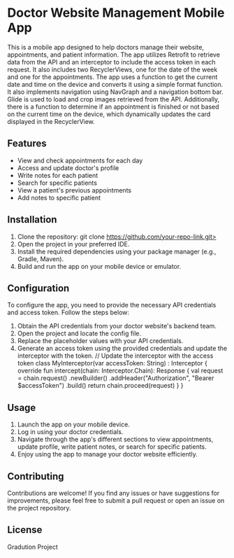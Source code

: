  # Doctor Website Management Mobile App 
This is a mobile app designed to help doctors manage their website, appointments, and patient information. The app utilizes Retrofit to retrieve data from the API and an interceptor to include the access token in each request. 
It also includes two RecyclerViews, one for the date of the week and one for the appointments. The app uses a function to get the current date and time on the device and converts it using a simple format function. It also implements navigation using NavGraph and a navigation bottom bar. Glide is used to load and crop images retrieved from the API. Additionally, there is a function to determine if an appointment is finished or not based on the current time on the device, which dynamically updates the card displayed in the RecyclerView. 
 ## Features 
- View and check appointments for each day 
- Access and update doctor's profile 
- Write notes for each patient 
- Search for specific patients
- View a patient's previous appointments
- Add notes to specific patient
 ## Installation 
1. Clone the repository:  git clone https://github.com/your-repo-link.git>  
2. Open the project in your preferred IDE. 
3. Install the required dependencies using your package manager (e.g., Gradle, Maven). 
4. Build and run the app on your mobile device or emulator. 
 ## Configuration 
To configure the app, you need to provide the necessary API credentials and access token. Follow the steps below: 
1. Obtain the API credentials from your doctor website's backend team. 
2. Open the project and locate the  config  file. 
3. Replace the placeholder values with your API credentials. 
4. Generate an access token using the provided credentials and update the interceptor with the token.
// Update the interceptor with the access token
class MyInterceptor(var accessToken: String) : Interceptor {
    override fun intercept(chain: Interceptor.Chain): Response {
        val request = chain.request()
            .newBuilder()
            .addHeader("Authorization", "Bearer $accessToken")
            .build()
        return chain.proceed(request)
    }
}
## Usage 
1. Launch the app on your mobile device. 
2. Log in using your doctor credentials. 
3. Navigate through the app's different sections to view appointments, update profile, write patient notes, or search for specific patients. 
4. Enjoy using the app to manage your doctor website efficiently. 
 ## Contributing 
Contributions are welcome! If you find any issues or have suggestions for improvements, please feel free to submit a pull request or open an issue on the project repository. 
 ## License 
Gradution Project  
